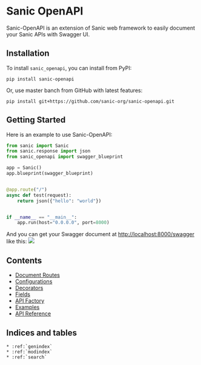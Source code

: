 <!--Sanic-OpenAPI documentation master file, created by
sphinx-quickstart on Sat Jul 13 15:53:30 2019.
You can adapt this file completely to your liking, but it should at least
contain the root `toctree` directive.-->

# Sanic OpenAPI

Sanic-OpenAPI is an extension of Sanic web framework to easily document your Sanic APIs with Swagger UI.

## Installation

To install `sanic_openapi`, you can install from PyPI:

```shell
pip install sanic-openapi
```

Or, use master banch from GitHub with latest features:

```shell
pip install git+https://github.com/sanic-org/sanic-openapi.git
```

## Getting Started

Here is an example to use Sanic-OpenAPI:

```python
from sanic import Sanic
from sanic.response import json
from sanic_openapi import swagger_blueprint

app = Sanic()
app.blueprint(swagger_blueprint)


@app.route("/")
async def test(request):
    return json({"hello": "world"})


if __name__ == "__main__":
    app.run(host="0.0.0.0", port=8000)

```

And you can get your Swagger document at <http://localhost:8000/swagger> like this:
![](_static/images/hello_world_example.png)

## Contents

* [Document Routes](sanic_openapi/document_routes)
* [Configurations](sanic_openapi/configurations)
* [Decorators](sanic_openapi/decorators)
* [Fields](sanic_openapi/fields)
* [API Factory](sanic_openapi/api_factory)
* [Examples](sanic_openapi/examples)
* [API Reference](sanic_openapi/api_reference)

## Indices and tables

```eval_rst
* :ref:`genindex`
* :ref:`modindex`
* :ref:`search`
```
